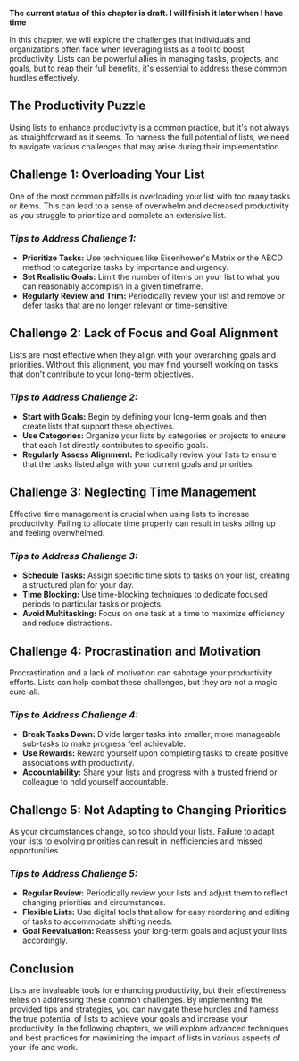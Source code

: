 **The current status of this chapter is draft. I will finish it later when I have time**

In this chapter, we will explore the challenges that individuals and organizations often face when leveraging lists as a tool to boost productivity. Lists can be powerful allies in managing tasks, projects, and goals, but to reap their full benefits, it's essential to address these common hurdles effectively.

The Productivity Puzzle
-----------------------

Using lists to enhance productivity is a common practice, but it's not always as straightforward as it seems. To harness the full potential of lists, we need to navigate various challenges that may arise during their implementation.

Challenge 1: Overloading Your List
----------------------------------

One of the most common pitfalls is overloading your list with too many tasks or items. This can lead to a sense of overwhelm and decreased productivity as you struggle to prioritize and complete an extensive list.

### *Tips to Address Challenge 1:*

* **Prioritize Tasks:** Use techniques like Eisenhower's Matrix or the ABCD method to categorize tasks by importance and urgency.
* **Set Realistic Goals:** Limit the number of items on your list to what you can reasonably accomplish in a given timeframe.
* **Regularly Review and Trim:** Periodically review your list and remove or defer tasks that are no longer relevant or time-sensitive.

Challenge 2: Lack of Focus and Goal Alignment
---------------------------------------------

Lists are most effective when they align with your overarching goals and priorities. Without this alignment, you may find yourself working on tasks that don't contribute to your long-term objectives.

### *Tips to Address Challenge 2:*

* **Start with Goals:** Begin by defining your long-term goals and then create lists that support these objectives.
* **Use Categories:** Organize your lists by categories or projects to ensure that each list directly contributes to specific goals.
* **Regularly Assess Alignment:** Periodically review your lists to ensure that the tasks listed align with your current goals and priorities.

Challenge 3: Neglecting Time Management
---------------------------------------

Effective time management is crucial when using lists to increase productivity. Failing to allocate time properly can result in tasks piling up and feeling overwhelmed.

### *Tips to Address Challenge 3:*

* **Schedule Tasks:** Assign specific time slots to tasks on your list, creating a structured plan for your day.
* **Time Blocking:** Use time-blocking techniques to dedicate focused periods to particular tasks or projects.
* **Avoid Multitasking:** Focus on one task at a time to maximize efficiency and reduce distractions.

Challenge 4: Procrastination and Motivation
-------------------------------------------

Procrastination and a lack of motivation can sabotage your productivity efforts. Lists can help combat these challenges, but they are not a magic cure-all.

### *Tips to Address Challenge 4:*

* **Break Tasks Down:** Divide larger tasks into smaller, more manageable sub-tasks to make progress feel achievable.
* **Use Rewards:** Reward yourself upon completing tasks to create positive associations with productivity.
* **Accountability:** Share your lists and progress with a trusted friend or colleague to hold yourself accountable.

Challenge 5: Not Adapting to Changing Priorities
------------------------------------------------

As your circumstances change, so too should your lists. Failure to adapt your lists to evolving priorities can result in inefficiencies and missed opportunities.

### *Tips to Address Challenge 5:*

* **Regular Review:** Periodically review your lists and adjust them to reflect changing priorities and circumstances.
* **Flexible Lists:** Use digital tools that allow for easy reordering and editing of tasks to accommodate shifting needs.
* **Goal Reevaluation:** Reassess your long-term goals and adjust your lists accordingly.

Conclusion
----------

Lists are invaluable tools for enhancing productivity, but their effectiveness relies on addressing these common challenges. By implementing the provided tips and strategies, you can navigate these hurdles and harness the true potential of lists to achieve your goals and increase your productivity. In the following chapters, we will explore advanced techniques and best practices for maximizing the impact of lists in various aspects of your life and work.
